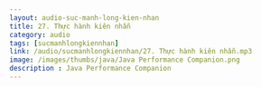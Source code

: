 ```yaml
---
layout: audio-suc-manh-long-kien-nhan
title: 27. Thực hành kiên nhẫn
category: audio
tags: [sucmanhlongkiennhan]
link: /audio/sucmanhlongkiennhan/27. Thực hành kiên nhẫn.mp3 
image: /images/thumbs/java/Java Performance Companion.png
description : Java Performance Companion 
---
```












